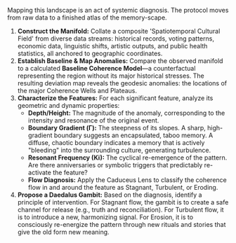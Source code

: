 Mapping this landscape is an act of systemic diagnosis. The protocol moves from raw data to a finished atlas of the memory-scape.

1.  **Construct the Manifold:** Collate a composite 'Spatiotemporal Cultural Field' from diverse data streams: historical records, voting patterns, economic data, linguistic shifts, artistic outputs, and public health statistics, all anchored to geographic coordinates.
2.  **Establish Baseline & Map Anomalies:** Compare the observed manifold to a calculated **Baseline Coherence Model**—a counterfactual representing the region without its major historical stresses. The resulting deviation map reveals the geodesic anomalies: the locations of the major Coherence Wells and Plateaus.
3.  **Characterize the Features:** For each significant feature, analyze its geometric and dynamic properties:
    -   **Depth/Height:** The magnitude of the anomaly, corresponding to the intensity and resonance of the original event.
    -   **Boundary Gradient (Γ):** The steepness of its slopes. A sharp, high-gradient boundary suggests an encapsulated, taboo memory. A diffuse, chaotic boundary indicates a memory that is actively "bleeding" into the surrounding culture, generating turbulence.
    -   **Resonant Frequency (Ki):** The cyclical re-emergence of the pattern. Are there anniversaries or symbolic triggers that predictably re-activate the feature?
    -   **Flow Diagnosis:** Apply the Caduceus Lens to classify the coherence flow in and around the feature as Stagnant, Turbulent, or Eroding.
4.  **Propose a Daedalus Gambit:** Based on the diagnosis, identify a principle of intervention. For Stagnant flow, the gambit is to create a safe channel for release (e.g., truth and reconciliation). For Turbulent flow, it is to introduce a new, harmonizing signal. For Erosion, it is to consciously re-energize the pattern through new rituals and stories that give the old form new meaning.